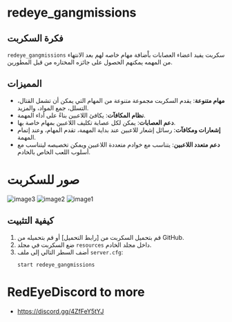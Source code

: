 # redeye_gangmissions

## فكرة السكربت
`redeye_gangmissions` سكربت يفيد اعضاء العصابات باْضافة مهام خاصه لهم بعد الانتهاء من المهمه يمكنهم الحصول على جائزه المختاره من قبل المطورين.

## المميزات
- **مهام متنوعة**: يقدم السكربت مجموعة متنوعة من المهام التي يمكن أن تشمل القتال، التسلل، جمع المواد، والمزيد.
- **نظام المكافآت**: يكافئ اللاعبين بناءً على أداء المهمة.
- **دعم العصابات**: يمكن لكل عصابة تكليف اللاعبين بمهام خاصة بها.
- **إشعارات ومكافآت**: رسائل إشعار للاعبين عند بداية المهمة، تقدم المهام، وعند إتمام المهمة.
- **دعم متعدد اللاعبين**: يتناسب مع خوادم متعددة اللاعبين ويمكن تخصيصه ليتناسب مع أسلوب اللعب الخاص بالخادم.

# صور للسكربت

![image3](https://github.com/user-attachments/assets/417e683d-b687-49ec-890c-c71f781c04e5)
![image2](https://github.com/user-attachments/assets/49733e53-b699-46df-b320-e9cd8c596860)
![image1](https://github.com/user-attachments/assets/5c186724-9f03-4cf6-9448-6e291a8fac1d)


## كيفية التثبيت

1. قم بتحميل السكربت من [رابط التحميل] أو قم بتحميله من GitHub.
2. ضع السكربت في مجلد `resources` داخل مجلد الخادم.
3. أضف السطر التالي إلى ملف `server.cfg`:
   ```plaintext
   start redeye_gangmissions

# RedEyeDiscord to more
- https://discord.gg/4ZfFeY5tYJ
